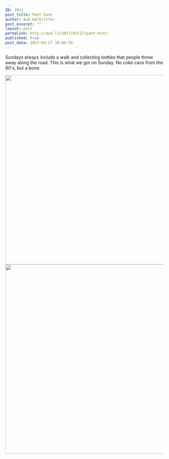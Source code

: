 ```yaml
---
ID: 3911
post_title: Pant hunt
author: Aud Halbritter
post_excerpt: ""
layout: post
permalink: http://aud.li/2017/03/27/pant-hunt/
published: true
post_date: 2017-03-27 10:00:56
---
```

Sundays always include a walk and collecting bottles that people throw away along the road. This is what we got on Sunday. No coke cans from the 80's, but a bone.

<a href="http://aud.li/wp-content/uploads/2017/03/MG_7063.jpg"><img class="alignnone size-large wp-image-3912" src="http://aud.li/wp-content/uploads/2017/03/MG_7063-1024x683.jpg" alt="" width="900" height="600" /></a> <a href="http://aud.li/wp-content/uploads/2017/03/MG_7062.jpg"><img class="alignnone size-large wp-image-3913" src="http://aud.li/wp-content/uploads/2017/03/MG_7062-1024x683.jpg" alt="" width="900" height="600" /></a>